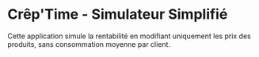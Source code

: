 # Crêp'Time - Simulateur Simplifié
Cette application simule la rentabilité en modifiant uniquement les prix des produits, sans consommation moyenne par client.
